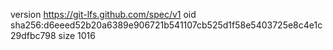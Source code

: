 version https://git-lfs.github.com/spec/v1
oid sha256:d6eeed52b20a6389e906721b541107cb525d1f58e5403725e8c4e1c29dfbc798
size 1016
